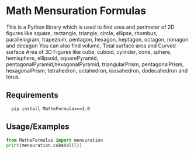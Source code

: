 
# Math Mensuration Formulas

This is a Python library which is used to find area and perimeter of 2D figures like square, rectangle, triangle, circle, ellipse, rhombus, parallelogram, trapezium, pentagon, hexagon, heptagon, octagon, nonagon and decagon You can also find volume, Total surface area and Curved surface Area of 3D Figures like cube, cuboid, cylinder, cone, sphere, hemisphere, ellipsoid, squarePyramid, pentagonalPyramid,hexagonalPyramid, triangularPrism, pentagonalPrism, hexagonalPrism, tetrahedron, octahedron, icosahedron, dodecahedron and torus.


## Requirements


```http
  pip install MatheFormulas==1.0
```



## Usage/Examples

```python
from MatheFormulas import mensuration
print(mensuration.cubeVol(5))
```


